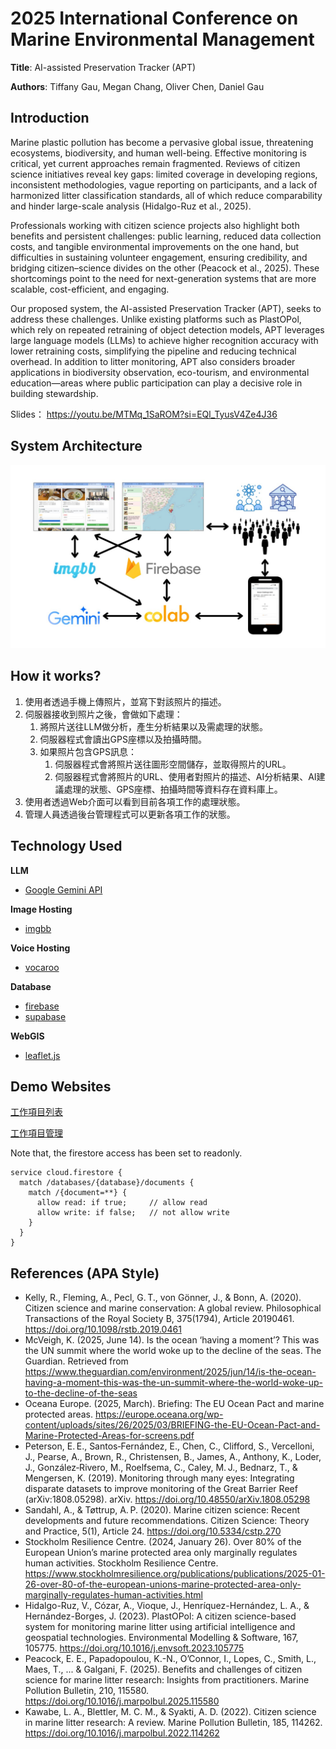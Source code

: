 # 2025 International Conference on Marine Environmental Management

**Title**: AI-assisted Preservation Tracker (APT)

**Authors**: Tiffany Gau, Megan Chang, Oliver Chen, Daniel Gau

## Introduction

Marine plastic pollution has become a pervasive global issue, threatening ecosystems, biodiversity, and human well-being. Effective monitoring is critical, yet current approaches remain fragmented. Reviews of citizen science initiatives reveal key gaps: limited coverage in developing regions, inconsistent methodologies, vague reporting on participants, and a lack of harmonized litter classification standards, all of which reduce comparability and hinder large-scale analysis (Hidalgo-Ruz et al., 2025).

Professionals working with citizen science projects also highlight both benefits and persistent challenges: public learning, reduced data collection costs, and tangible environmental improvements on the one hand, but difficulties in sustaining volunteer engagement, ensuring credibility, and bridging citizen–science divides on the other (Peacock et al., 2025). These shortcomings point to the need for next-generation systems that are more scalable, cost-efficient, and engaging.

Our proposed system, the AI-assisted Preservation Tracker (APT), seeks to address these challenges. Unlike existing platforms such as PlastOPol, which rely on repeated retraining of object detection models, APT leverages large language models (LLMs) to achieve higher recognition accuracy with lower retraining costs, simplifying the pipeline and reducing technical overhead. In addition to litter monitoring, APT also considers broader applications in biodiversity observation, eco-tourism, and environmental education—areas where public participation can play a decisive role in building stewardship.

Slides： https://youtu.be/MTMq_1SaROM?si=EQl_TyusV4Ze4J36

## System Architecture

<img src="img/apt.jpg">

## How it works?

1. 使用者透過手機上傳照片，並寫下對該照片的描述。
2. 伺服器接收到照片之後，會做如下處理：
    1. 將照片送往LLM做分析，產生分析結果以及需處理的狀態。
    2. 伺服器程式會讀出GPS座標以及拍攝時間。
    3. 如果照片包含GPS訊息：
        1. 伺服器程式會將照片送往圖形空間儲存，並取得照片的URL。
        2. 伺服器程式會將照片的URL、使用者對照片的描述、AI分析結果、AI建議處理的狀態、GPS座標、拍攝時間等資料存在資料庫上。
3. 使用者透過Web介面可以看到目前各項工作的處理狀態。
4. 管理人員透過後台管理程式可以更新各項工作的狀態。

## Technology Used

**LLM**

* [Google Gemini API](https://aistudio.google.com/)

**Image Hosting**

* [imgbb](https://imgbb.com/)

**Voice Hosting**

* [vocaroo](https://vocaroo.com/)

**Database**

* [firebase](https://firebase.google.com/)
* [supabase](https://supabase.com/)

**WebGIS**

* [leaflet.js](https://leafletjs.com/)

## Demo Websites

[工作項目列表](https://allergicalligator.github.io/ocean_challenge_2025)

[工作項目管理](https://allergicalligator.github.io/ocean_challenge_2025/update.html)

Note that, the firestore access has been set to readonly.

```
service cloud.firestore {
  match /databases/{database}/documents {
    match /{document=**} {
      allow read: if true;     // allow read
      allow write: if false;   // not allow write
    }
  }
}
```

## References (APA Style)

* Kelly, R., Fleming, A., Pecl, G. T., von Gönner, J., & Bonn, A. (2020). Citizen science and marine conservation: A global review. Philosophical Transactions of the Royal Society B, 375(1794), Article 20190461. https://doi.org/10.1098/rstb.2019.0461
* McVeigh, K. (2025, June 14). Is the ocean ‘having a moment’? This was the UN summit where the world woke up to the decline of the seas. The Guardian. Retrieved from https://www.theguardian.com/environment/2025/jun/14/is-the-ocean-having-a-moment-this-was-the-un-summit-where-the-world-woke-up-to-the-decline-of-the-seas
* Oceana Europe. (2025, March). Briefing: The EU Ocean Pact and marine protected areas. https://europe.oceana.org/wp-content/uploads/sites/26/2025/03/BRIEFING-the-EU-Ocean-Pact-and-Marine-Protected-Areas-for-screens.pdf
* Peterson, E. E., Santos‑Fernández, E., Chen, C., Clifford, S., Vercelloni, J., Pearse, A., Brown, R., Christensen, B., James, A., Anthony, K., Loder, J., González‑Rivero, M., Roelfsema, C., Caley, M. J., Bednarz, T., & Mengersen, K. (2019). Monitoring through many eyes: Integrating disparate datasets to improve monitoring of the Great Barrier Reef (arXiv:1808.05298). arXiv. https://doi.org/10.48550/arXiv.1808.05298
* Sandahl, A., & Tøttrup, A. P. (2020). Marine citizen science: Recent developments and future recommendations. Citizen Science: Theory and Practice, 5(1), Article 24. https://doi.org/10.5334/cstp.270
* Stockholm Resilience Centre. (2024, January 26). Over 80% of the European Union’s marine protected area only marginally regulates human activities. Stockholm Resilience Centre. https://www.stockholmresilience.org/publications/publications/2025-01-26-over-80-of-the-european-unions-marine-protected-area-only-marginally-regulates-human-activities.html
* Hidalgo-Ruz, V., Cózar, A., Vioque, J., Henríquez-Hernández, L. A., & Hernández-Borges, J. (2023). PlastOPol: A citizen science-based system for monitoring marine litter using artificial intelligence and geospatial technologies. Environmental Modelling & Software, 167, 105775. https://doi.org/10.1016/j.envsoft.2023.105775
* Peacock, E. E., Papadopoulou, K.-N., O’Connor, I., Lopes, C., Smith, L., Maes, T., ... & Galgani, F. (2025). Benefits and challenges of citizen science for marine litter research: Insights from practitioners. Marine Pollution Bulletin, 210, 115580. https://doi.org/10.1016/j.marpolbul.2025.115580
* Kawabe, L. A., Blettler, M. C. M., & Syakti, A. D. (2022). Citizen science in marine litter research: A review. Marine Pollution Bulletin, 185, 114262. https://doi.org/10.1016/j.marpolbul.2022.114262

